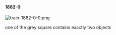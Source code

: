 #### 1882-0
![train-1882-0-0.png](https://github.com/lil-lab/nlvr/raw/master/nlvr/train/images/69/train-1882-0-0.png "train-1882-0-0.png")

one of the grey square contains exactly two objects